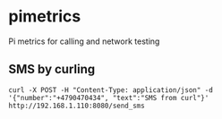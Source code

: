 # pimetrics
Pi metrics for calling and network testing


## SMS by curling

```
curl -X POST -H "Content-Type: application/json" -d '{"number":"+4790470434", "text":"SMS from curl"}' http://192.168.1.110:8080/send_sms
```